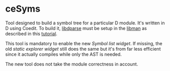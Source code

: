 ceSyms
======

Tool designed to build a symbol tree for a particular D module.
It's written in D using Coedit. To build it, [libdparse](https://github.com/Hackerpilot/libdparse)
must be setup in the [libman](https://github.com/BBasile/Coedit/wiki#library-manager-widget) 
as described in this [tutorial](https://github.com/BBasile/Coedit/wiki#lets-build-a-static-library).

This tool is mandatory to enable the new _Symbol list widget_. 
If missing, the old _static explorer widget_ still does the same but it's from far less
efficient since it actually compiles while only the AST is needed.

The new tool does not take the module correctness in account.